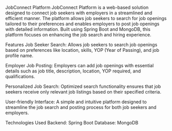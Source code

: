 JobConnect Platform
JobConnect Platform is a web-based solution designed to connect job seekers with employers in a streamlined and efficient manner. The platform allows job seekers to search for job openings tailored to their preferences and enables employers to post job openings with detailed information. Built using Spring Boot and MongoDB, this platform focuses on enhancing the job search and hiring experience.

Features
Job Seeker Search: Allows job seekers to search job openings based on preferences like location, skills, YOP (Year of Passing), and job profile name.

Employer Job Posting: Employers can add job openings with essential details such as job title, description, location, YOP required, and qualifications.

Personalized Job Search: Optimized search functionality ensures that job seekers receive only relevant job listings based on their specified criteria.

User-friendly Interface: A simple and intuitive platform designed to streamline the job search and posting process for both job seekers and employers.

Technologies Used
Backend: Spring Boot
Database: MongoDB
